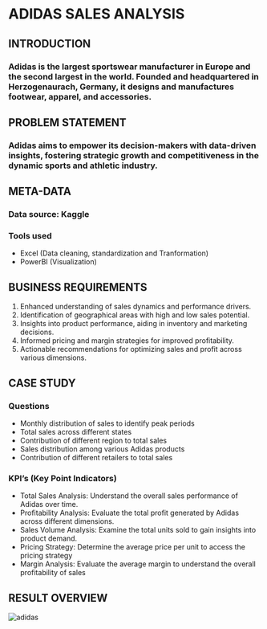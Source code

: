 # ADIDAS SALES ANALYSIS
## INTRODUCTION
### Adidas is the largest sportswear manufacturer in Europe and the second largest in the world. Founded and headquartered in Herzogenaurach, Germany, it designs and manufactures footwear, apparel, and accessories.

## PROBLEM STATEMENT
### Adidas aims to empower its decision-makers with data-driven insights, fostering strategic growth and competitiveness in the dynamic sports and athletic industry. 

## META-DATA
### Data source: Kaggle
### Tools used 
* Excel (Data cleaning, standardization and Tranformation)
* PowerBI (Visualization)

## BUSINESS REQUIREMENTS
1)	Enhanced understanding of sales dynamics and performance drivers.
2)	Identification of geographical areas with high and low sales potential.
3)	Insights into product performance, aiding in inventory and marketing decisions.
4)	Informed pricing and margin strategies for improved profitability.
5)	Actionable recommendations for optimizing sales and profit across various dimensions.

## CASE STUDY 
### **Questions**
  *	Monthly distribution of sales to identify peak periods
  *	Total sales across different states
  *	Contribution of different region to total sales
  *	Sales distribution among various Adidas products
  *	Contribution of different retailers to total sales

### **KPI’s (Key Point Indicators)**
  *	Total Sales Analysis: Understand the overall sales performance of Adidas over time.
  *	Profitability Analysis: Evaluate the total profit generated by Adidas across different dimensions.
  *	Sales Volume Analysis: Examine the total units sold to gain insights into product demand.
  *	Pricing Strategy: Determine the average price per unit to access the pricing strategy
  *	Margin Analysis: Evaluate the average margin to understand the overall profitability of sales

## RESULT OVERVIEW
![adidas](https://github.com/user-attachments/assets/af9026b1-559b-445a-97c9-619e95e67c6c)


